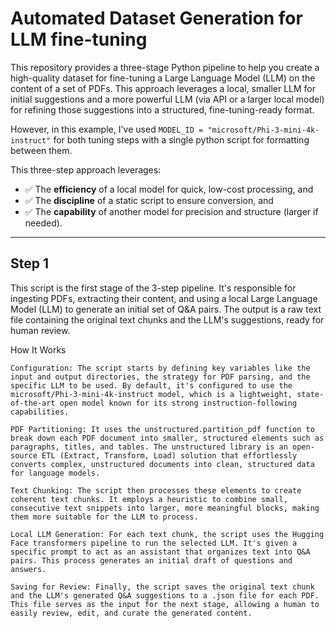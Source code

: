 # Automated Dataset Generation for LLM fine-tuning

This repository provides a three-stage Python pipeline to help you create a high-quality dataset for fine-tuning a Large Language Model (LLM) on the content of a set of PDFs. This approach leverages a local, smaller LLM for initial suggestions and a more powerful LLM (via API or a larger local model) for refining those suggestions into a structured, fine-tuning-ready format.

However, in this example, I've used `MODEL_ID = "microsoft/Phi-3-mini-4k-instruct"` for both tuning steps with a single python script for formatting between them.


This three-step approach leverages:
- ✅ The **efficiency** of a local model for quick, low-cost processing, and
- ✅ The **discipline** of a static script to ensure conversion, and
- ✅ The **capability** of another model for precision and structure (larger if needed).

---

## Step 1

This script is the first stage of the 3-step pipeline. It's responsible for ingesting PDFs, extracting their content, and using a local Large Language Model (LLM) to generate an initial set of Q&A pairs. The output is a raw text file containing the original text chunks and the LLM's suggestions, ready for human review.

How It Works

    Configuration: The script starts by defining key variables like the input and output directories, the strategy for PDF parsing, and the specific LLM to be used. By default, it's configured to use the microsoft/Phi-3-mini-4k-instruct model, which is a lightweight, state-of-the-art open model known for its strong instruction-following capabilities.

    PDF Partitioning: It uses the unstructured.partition_pdf function to break down each PDF document into smaller, structured elements such as paragraphs, titles, and tables. The unstructured library is an open-source ETL (Extract, Transform, Load) solution that effortlessly converts complex, unstructured documents into clean, structured data for language models.

    Text Chunking: The script then processes these elements to create coherent text chunks. It employs a heuristic to combine small, consecutive text snippets into larger, more meaningful blocks, making them more suitable for the LLM to process.

    Local LLM Generation: For each text chunk, the script uses the Hugging Face transformers pipeline to run the selected LLM. It's given a specific prompt to act as an assistant that organizes text into Q&A pairs. This process generates an initial draft of questions and answers.

    Saving for Review: Finally, the script saves the original text chunk and the LLM's generated Q&A suggestions to a .json file for each PDF. This file serves as the input for the next stage, allowing a human to easily review, edit, and curate the generated content.
